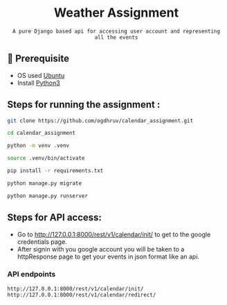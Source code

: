 <div align="center">

# Weather Assignment

    A pure Django based api for accessing user account and representing all the events

</div>

## 📖 Prerequisite
- OS used [Ubuntu](https://ubuntu.com/download/desktop)
- Install [Python3](https://www.python.org/)

<h2> Steps for running the assignment :</h2>


```sh
git clone https://github.com/ogdhruv/calendar_assignment.git
```
```sh
cd calendar_assignment
```
```sh
python -m venv .venv
```
```sh
source .venv/bin/activate
```
```sh
pip install -r requirements.txt
```
```sh
python manage.py migrate
```
```sh
python manage.py runserver
```

<h2> Steps for API access: </h2>

* Go to http://127.0.0.1:8000/rest/v1/calendar/init/ to get to the google credentials page.
* After signin with you google account you will be taken to a httpResponse page to get your events in json format like an api.


<h3> API endpoints </h3>

```
http://127.0.0.1:8000/rest/v1/calendar/init/
http://127.0.0.1:8000/rest/v1/calendar/redirect/
```
